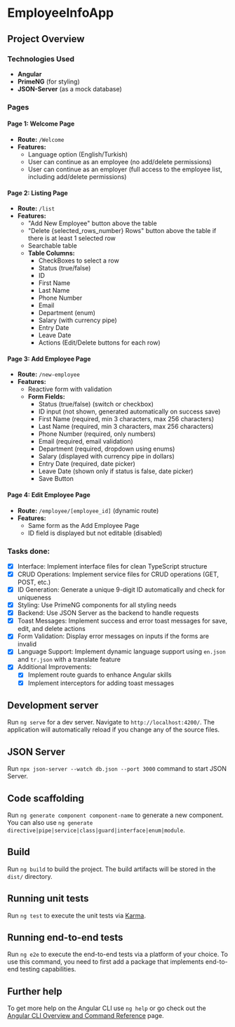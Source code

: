 # EmployeeInfoApp


## Project Overview

### Technologies Used
- **Angular**
- **PrimeNG** (for styling)
- **JSON-Server** (as a mock database)

### Pages

#### Page 1: Welcome Page
- **Route:** `/Welcome`
- **Features:**
  - Language option (English/Turkish)
  - User can continue as an employee (no add/delete permissions)
  - User can continue as an employer (full access to the employee list, including add/delete permissions)

#### Page 2: Listing Page
- **Route:** `/list`
- **Features:**
  - "Add New Employee" button above the table
  - "Delete {selected_rows_number} Rows" button above the table if there is at least 1 selected row
  - Searchable table
  - **Table Columns:**
    - CheckBoxes to select a row
    - Status (true/false)
    - ID
    - First Name
    - Last Name
    - Phone Number
    - Email
    - Department (enum)
    - Salary (with currency pipe)
    - Entry Date
    - Leave Date
    - Actions (Edit/Delete buttons for each row)

#### Page 3: Add Employee Page
- **Route:** `/new-employee`
- **Features:**
  - Reactive form with validation
  - **Form Fields:**
    - Status (true/false) (switch or checkbox)
    - ID input (not shown, generated automatically on success save)
    - First Name (required, min 3 characters, max 256 characters)
    - Last Name (required, min 3 characters, max 256 characters)
    - Phone Number (required, only numbers)
    - Email (required, email validation)
    - Department (required, dropdown using enums)
    - Salary (displayed with currency pipe in dollars)
    - Entry Date (required, date picker)
    - Leave Date (shown only if status is false, date picker)
    - Save Button

#### Page 4: Edit Employee Page
- **Route:** `/employee/[employee_id]` (dynamic route)
- **Features:**
  - Same form as the Add Employee Page
  - ID field is displayed but not editable (disabled)

### Tasks done:
- [x] Interface: Implement interface files for clean TypeScript structure
- [x] CRUD Operations: Implement service files for CRUD operations (GET, POST, etc.)
- [x] ID Generation: Generate a unique 9-digit ID automatically and check for uniqueness
- [x] Styling: Use PrimeNG components for all styling needs
- [x] Backend: Use JSON Server as the backend to handle requests
- [x] Toast Messages: Implement success and error toast messages for save, edit, and delete actions
- [x] Form Validation: Display error messages on inputs if the forms are invalid
- [x] Language Support: Implement dynamic language support using `en.json` and `tr.json` with a translate feature
- [x] Additional Improvements:
  - [x] Implement route guards to enhance Angular skills
  - [x] Implement interceptors for adding toast messages

## Development server

Run `ng serve` for a dev server. Navigate to `http://localhost:4200/`. The application will automatically reload if you change any of the source files.

## JSON Server

Run `npx json-server --watch db.json --port 3000` command to start JSON Server.


## Code scaffolding

Run `ng generate component component-name` to generate a new component. You can also use `ng generate directive|pipe|service|class|guard|interface|enum|module`.

## Build

Run `ng build` to build the project. The build artifacts will be stored in the `dist/` directory.

## Running unit tests

Run `ng test` to execute the unit tests via [Karma](https://karma-runner.github.io).

## Running end-to-end tests

Run `ng e2e` to execute the end-to-end tests via a platform of your choice. To use this command, you need to first add a package that implements end-to-end testing capabilities.

## Further help

To get more help on the Angular CLI use `ng help` or go check out the [Angular CLI Overview and Command Reference](https://angular.dev/tools/cli) page.
